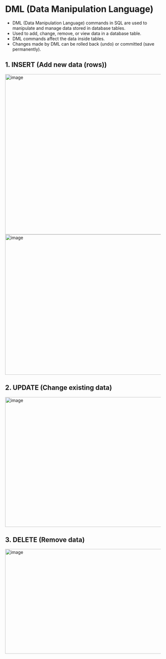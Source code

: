 # DML (Data Manipulation Language) 
- DML (Data Manipulation Language) commands in SQL are used to manipulate and manage data stored in database tables.
- Used to add, change, remove, or view data in a database table.
- DML commands affect the data inside tables.
- Changes made by DML can be rolled back (undo) or committed (save permanently).

## 1. INSERT (Add new data (rows))
<img width="898" height="517" alt="image" src="https://github.com/user-attachments/assets/024c8a51-ac40-44e7-a2b4-d0be0c728433" />

<img width="1296" height="453" alt="image" src="https://github.com/user-attachments/assets/1ea0eb47-c6d1-471c-9689-102fa171357b" />

## 2. UPDATE (Change existing data)
<img width="1046" height="419" alt="image" src="https://github.com/user-attachments/assets/f7928046-add4-427d-91a9-b3462c1eac6c" />

## 3. DELETE (Remove data)
<img width="941" height="338" alt="image" src="https://github.com/user-attachments/assets/6290b933-94bc-4a80-a97b-22a123800e10" />


